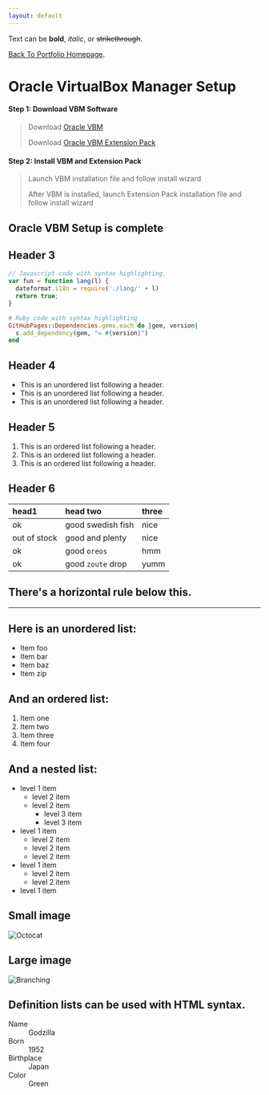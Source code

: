 ```yaml
---
layout: default
---
```


Text can be **bold**, _italic_, or ~~strikethrough~~.

[Back To Portfolio Homepage](https://brismit25.github.io/).

# Oracle VirtualBox Manager Setup

#### Step 1: Download VBM Software

> Download [Oracle VBM](https://www.virtualbox.org/wiki/Downloads)
> 
> Download [Oracle VBM Extension Pack](https://www.virtualbox.org/wiki/Downloads)

#### Step 2: Install VBM and Extension Pack

>Launch VBM installation file and follow install wizard
>
>After VBM is installed, launch Extension Pack installation file and follow install wizard

## Oracle VBM Setup is complete

## Header 3

```js
// Javascript code with syntax highlighting.
var fun = function lang(l) {
  dateformat.i18n = require('./lang/' + l)
  return true;
}
```

```ruby
# Ruby code with syntax highlighting
GitHubPages::Dependencies.gems.each do |gem, version|
  s.add_dependency(gem, "= #{version}")
end
```

## Header 4

*   This is an unordered list following a header.
*   This is an unordered list following a header.
*   This is an unordered list following a header.

## Header 5

1.  This is an ordered list following a header.
2.  This is an ordered list following a header.
3.  This is an ordered list following a header.

## Header 6

| head1        | head two          | three |
|:-------------|:------------------|:------|
| ok           | good swedish fish | nice  |
| out of stock | good and plenty   | nice  |
| ok           | good `oreos`      | hmm   |
| ok           | good `zoute` drop | yumm  |

## There's a horizontal rule below this.

* * *

## Here is an unordered list:

*   Item foo
*   Item bar
*   Item baz
*   Item zip

## And an ordered list:

1.  Item one
1.  Item two
1.  Item three
1.  Item four

## And a nested list:

- level 1 item
  - level 2 item
  - level 2 item
    - level 3 item
    - level 3 item
- level 1 item
  - level 2 item
  - level 2 item
  - level 2 item
- level 1 item
  - level 2 item
  - level 2 item
- level 1 item

## Small image

![Octocat](https://github.githubassets.com/images/icons/emoji/octocat.png)

## Large image

![Branching](https://guides.github.com/activities/hello-world/branching.png)


## Definition lists can be used with HTML syntax.

<dl>
<dt>Name</dt>
<dd>Godzilla</dd>
<dt>Born</dt>
<dd>1952</dd>
<dt>Birthplace</dt>
<dd>Japan</dd>
<dt>Color</dt>
<dd>Green</dd>
</dl>
